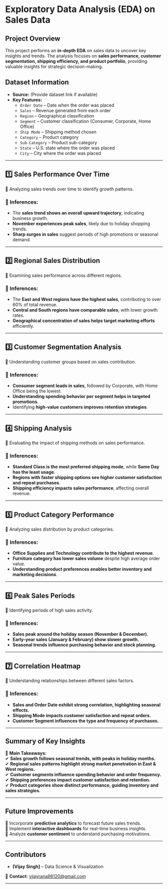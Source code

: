 # **Exploratory Data Analysis (EDA) on Sales Data**  

## **Project Overview**  
This project performs an **in-depth EDA** on sales data to uncover key insights and trends. The analysis focuses on **sales performance, customer segmentation, shipping efficiency, and product portfolio**, providing valuable insights for strategic decision-making.

## **Dataset Information**  
- **Source:** (Provide dataset link if available)  
- **Key Features:**  
  - `Order Date` – Date when the order was placed  
  - `Sales` – Revenue generated from each order  
  - `Region` – Geographical classification  
  - `Segment` – Customer classification (Consumer, Corporate, Home Office)  
  - `Ship Mode` – Shipping method chosen  
  - `Category` – Product category  
  - `Sub-Category` – Product sub-category  
  - `State` – U.S. state where the order was placed  
  - `City` – City where the order was placed  

---

## **1️⃣ Sales Performance Over Time**  
📌 Analyzing sales trends over time to identify growth patterns.  


### **📌 Inferences:**  
- The **sales trend shows an overall upward trajectory**, indicating business growth.  
- **November experiences peak sales**, likely due to holiday shopping trends.  
- **Sharp surges in sales** suggest periods of high promotions or seasonal demand.  

---

## **2️⃣ Regional Sales Distribution**  
📌 Examining sales performance across different regions.  


### **📌 Inferences:**  
- The **East and West regions have the highest sales**, contributing to over 60% of total revenue.  
- **Central and South regions have comparable sales**, with lower growth rates.  
- **Geographical concentration of sales helps target marketing efforts** efficiently.  

---

## **3️⃣ Customer Segmentation Analysis**  
📌 Understanding customer groups based on sales contribution.  


### **📌 Inferences:**  
- **Consumer segment leads in sales**, followed by Corporate, with Home Office being the lowest.  
- **Understanding spending behavior per segment helps in targeted promotions.**  
- Identifying **high-value customers improves retention strategies**.  

---

## **4️⃣ Shipping Analysis**  
📌 Evaluating the impact of shipping methods on sales performance.  


### **📌 Inferences:**  
- **Standard Class is the most preferred shipping mode**, while **Same Day has the least usage**.  
- **Regions with faster shipping options see higher customer satisfaction and repeat purchases**.  
- **Shipping efficiency impacts sales performance**, affecting overall revenue.  

---

## **5️⃣ Product Category Performance**  
📌 Analyzing sales distribution by product categories.  


### **📌 Inferences:**  
- **Office Supplies and Technology contribute to the highest revenue**.  
- **Furniture category has lower sales volume** despite high average order value.  
- **Understanding product preferences enables better inventory and marketing decisions**.  

---

## **6️⃣ Peak Sales Periods**  
📌 Identifying periods of high sales activity.  


### **📌 Inferences:**  
- **Sales peak around the holiday season (November & December).**  
- **Early-year sales (January & February) show slower growth.**  
- **Seasonal trends influence purchasing behavior and stock planning.**  

---

## **7️⃣ Correlation Heatmap**  
📌 Understanding relationships between different sales factors.  


### **📌 Inferences:**  
- **Sales and Order Date exhibit strong correlation, highlighting seasonal effects.**  
- **Shipping Mode impacts customer satisfaction and repeat orders.**  
- **Customer Segment influences the type and frequency of purchases.**  

---

## **Summary of Key Insights**  
📌 **Main Takeaways:**  
✔ **Sales growth follows seasonal trends, with peaks in holiday months.**  
✔ **Regional sales patterns highlight strong market penetration in East & West regions.**  
✔ **Customer segments influence spending behavior and order frequency.**  
✔ **Shipping preferences impact customer satisfaction and retention.**  
✔ **Product categories show distinct performance, guiding inventory and sales strategies.**  

---

## **Future Improvements**  
🔹 Incorporate **predictive analytics** to forecast future sales trends.  
🔹 Implement **interactive dashboards** for real-time business insights.  
🔹 Analyze **customer sentiment** to understand purchasing motivations.  

---

## **Contributors**  
- **[Vijay Singh]** – Data Science & Visualization  

📩 **Contact:** vijayrana98120@gmail.com  

---

